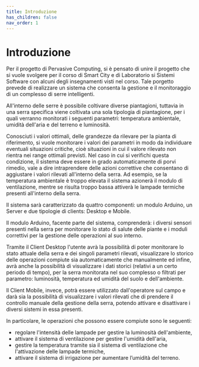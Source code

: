 ```yaml
---
title: Introduzione
has_children: false
nav_order: 1
---
```


# Introduzione
Per il progetto di Pervasive Computing, si è pensato di unire il progetto che si vuole svolgere per il corso di Smart City e di Laboratorio si Sistemi Software con alcuni degli insegnamenti visti nel corso. Tale porgetto prevede di realizzare un sistema che consenta la gestione e il monitoraggio di un complesso di serre intelligenti.

All'interno delle serre è possibile coltivare diverse piantagioni, tuttavia in una serra specifica viene coltivata una sola tipologia di piantagione, per i quali verranno monitorati i seguenti parametri: temperatura ambientale, umidità dell'aria e del terreno e luminosità.

Conosciuti i valori ottimali, delle grandezze da rilevare per la pianta di riferimento, si vuole monitorare i valori dei parametri in modo da individuare eventuali situazioni critiche, cioè situazioni in cui il valore rilevato non rientra nei range ottimali previsti. Nel caso in cui si verifichi questa condizione, il sistema deve essere in grado automaticamente di porvi rimedio, vale a dire intraprendere delle azioni correttive che consentano di aggiustare i valori rilevati all'interno della serra. Ad esempio, se la temperatura ambientale è troppo elevata il sistema azionerà il modulo di ventilazione, mentre se risulta troppo bassa attiverà le lampade termiche presenti all'interno della serra.

Il sistema sarà caratterizzato da quattro componenti: un modulo Arduino, un Server e due tipologie di clients: Desktop e Mobile.

Il modulo Arduino, facente parte del sistema, comprenderà: i diversi sensori presenti nella serra per monitorare lo stato di salute delle piante e i moduli correttivi per la gestione delle operazioni al suo interno.

Tramite il Client Desktop l'utente avrà la possibilità di poter monitorare lo stato attuale della serra e dei singoli parametri rilevati, visualizzare lo storico delle operazioni compiute sia automaticamente che manualmente ed infine, avrà anche la possibilità di visualizzare i dati storici (relativi a un certo periodo di tempo), per la serra monitorata nel suo complesso o filtrati per parametro: luminosità, temperatura ed umidità del suolo e dell'ambiente.

Il Client Mobile, invece, potrà essere utilizzato dall'operatore sul campo e darà sia la possibilità di visualizzare i valori rilevati che di prendere il controllo manuale della gestione della serra, potendo attivare e disattivare i diversi sistemi in essa presenti. 

In particolare, le operazioni che possono essere compiute sono le seguenti:

- regolare l'intensità delle lampade per gestire la luminosità dell'ambiente,
- attivare il sistema di ventilazione per gestire l'umidità dell'aria,
- gestire la temperatura tramite sia il sistema di ventilazione che l'attivazione delle lampade termiche,
- attivare il sistema di irrigazione per aumentare l’umidità del terreno.
